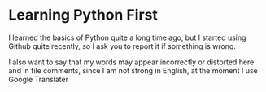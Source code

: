 # Learning Python First

I learned the basics of Python quite a long time ago, but I started using Github quite recently, so I ask you to report it if something is wrong. 

I also want to say that my words may appear incorrectly or distorted here and in file comments, since I am not strong in English, at the moment I use Google Translater
